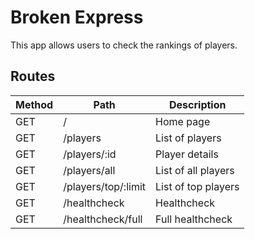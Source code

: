 # Broken Express
This app allows users to check the rankings of players.

## Routes
| Method | Path | Description |
|--------|------|-------------|
| GET | / | Home page |
| GET | /players | List of players |
| GET | /players/:id | Player details |
| GET | /players/all | List of all players |
| GET | /players/top/:limit | List of top players |
| GET | /healthcheck | Healthcheck |
| GET | /healthcheck/full | Full healthcheck |